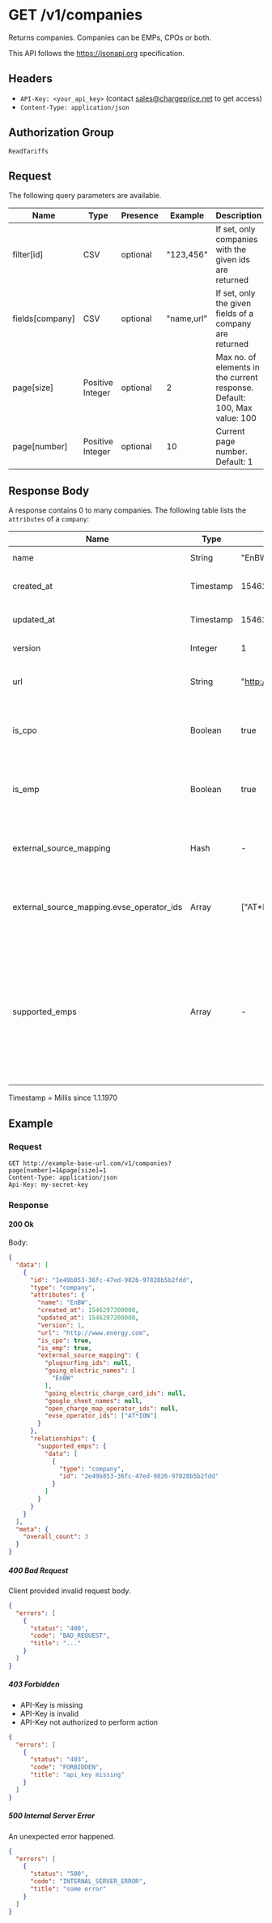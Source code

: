 # GET /v1/companies

Returns companies. Companies can be EMPs, CPOs or both.

This API follows the https://jsonapi.org specification.

## Headers

* `API-Key: <your_api_key>` (contact sales@chargeprice.net to get access)
* `Content-Type: application/json`

## Authorization Group

`ReadTariffs`

## Request

The following query parameters are available.

| **Name**        | **Type**         | **Presence** | **Example** | **Description**                                                           |
| --------------- | ---------------- | ------------ | ----------- | ------------------------------------------------------------------------- |
| filter[id]      | CSV              | optional     | "123,456"   | If set, only companies with the given ids are returned                    |
| fields[company] | CSV              | optional     | "name,url"  | If set, only the given fields of a company are returned                   |
| page[size]      | Positive Integer | optional     | 2           | Max no. of elements in the current response. Default: 100, Max value: 100 |
| page[number]    | Positive Integer | optional     | 10          | Current page number. Default: 1                                           |

## Response Body

A response contains 0 to many companies.
The following table lists the `attributes` of a `company`:

| **Name**                                  | **Type**  | **Example**          | **Description**                                                                                                                        |
| ----------------------------------------- | --------- | -------------------- | -------------------------------------------------------------------------------------------------------------------------------------- |
| name                                      | String    | "EnBW"               | Name of the company                                                                                                                    |
| created_at                                | Timestamp | 1546297200000        | Creation time of the resource                                                                                                          |
| updated_at                                | Timestamp | 1546297200000        | Last update of the resource                                                                                                            |
| version                                   | Integer   | 1                    | Current lock version                                                                                                                   |
| url                                       | String    | "http://www.enbw.de" | E-Mobility website of the company                                                                                                      |
| is_cpo                                    | Boolean   | true                 | True if the company is a charge point operator                                                                                         |
| is_emp                                    | Boolean   | true                 | True if the company is an e-mobility service provider                                                                                  |
| external_source_mapping                   | Hash      | -                    | Names or IDs in external data sources                                                                                                  |
| external_source_mapping.evse_operator_ids | Array     | ["AT*ION]            | All eMI3 EVSE Operator (CPO) IDs of this company                                                                                                 |
| supported_emps                            | Array     | -                    | All EMP companies which are connected to this CPO (=customers of these EMPS are able to activate charging stations of the current CPO) |

Timestamp = Millis since 1.1.1970

## Example

### Request

```http
GET http://example-base-url.com/v1/companies?page[number]=1&page[size]=1
Content-Type: application/json
Api-Key: my-secret-key
```

### Response

#### 200 Ok

Body:
```json
{
  "data": [
    {
      "id": "1e49b853-36fc-47ed-9826-97828b5b2fdd",
      "type": "company",
      "attributes": {
        "name": "EnBW",
        "created_at": 1546297200000,
        "updated_at": 1546297200000,
        "version": 1,
        "url": "http://www.energy.com",
        "is_cpo": true,
        "is_emp": true,
        "external_source_mapping": {
          "plugsurfing_ids": null,
          "going_electric_names": [
            "EnBW"
          ],
          "going_electric_charge_card_ids": null,
          "google_sheet_names": null,
          "open_charge_map_operator_ids": null,
          "evse_operator_ids": ["AT*ION"]
        }
      },
      "relationships": {
        "supported_emps": {
          "data": [
            {
              "type": "company",
              "id": "2e49b853-36fc-47ed-9826-97828b5b2fdd"
            }
          ]
        }
      }
    }
  ],
  "meta": {
    "overall_count": 3
  }
}
```

##### 400 Bad Request

Client provided invalid request body.

```json
{
  "errors": [
    {
      "status": "400",
      "code": "BAD_REQUEST",
      "title": "..."
    }
  ]
}
```

##### 403 Forbidden

* API-Key is missing
* API-Key is invalid
* API-Key not authorized to perform action

```json
{
  "errors": [
    {
      "status": "403",
      "code": "FORBIDDEN",
      "title": "api_key missing"
    }
  ]
}
```

##### 500 Internal Server Error

An unexpected error happened.

```json
{
  "errors": [
    {
      "status": "500",
      "code": "INTERNAL_SERVER_ERROR",
      "title": "some error"
    }
  ]
}
```